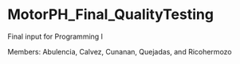 # MotorPH_Final_QualityTesting
Final input for Programming I

Members: Abulencia, Calvez, Cunanan, Quejadas, and Ricohermozo		

